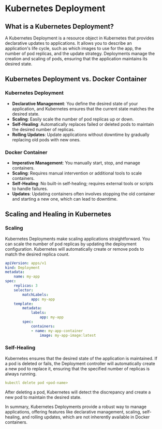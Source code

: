 # Kubernetes Deployment

## What is a Kubernetes Deployment?

A Kubernetes Deployment is a resource object in Kubernetes that provides declarative updates to applications. It allows you to describe an application's life cycle, such as which images to use for the app, the number of pod replicas, and the update strategy. Deployments manage the creation and scaling of pods, ensuring that the application maintains its desired state.

## Kubernetes Deployment vs. Docker Container

### Kubernetes Deployment
- **Declarative Management**: You define the desired state of your application, and Kubernetes ensures that the current state matches the desired state.
- **Scaling**: Easily scale the number of pod replicas up or down.
- **Self-Healing**: Automatically replaces failed or deleted pods to maintain the desired number of replicas.
- **Rolling Updates**: Update applications without downtime by gradually replacing old pods with new ones.

### Docker Container
- **Imperative Management**: You manually start, stop, and manage containers.
- **Scaling**: Requires manual intervention or additional tools to scale containers.
- **Self-Healing**: No built-in self-healing; requires external tools or scripts to handle failures.
- **Updates**: Updating containers often involves stopping the old container and starting a new one, which can lead to downtime.

## Scaling and Healing in Kubernetes

### Scaling
Kubernetes Deployments make scaling applications straightforward. You can scale the number of pod replicas by updating the deployment configuration. Kubernetes will automatically create or remove pods to match the desired replica count.

```yaml
apiVersion: apps/v1
kind: Deployment
metadata:
    name: my-app
spec:
    replicas: 3
    selector:
        matchLabels:
            app: my-app
    template:
        metadata:
            labels:
                app: my-app
        spec:
            containers:
            - name: my-app-container
                image: my-app-image:latest
```

### Self-Healing
Kubernetes ensures that the desired state of the application is maintained. If a pod is deleted or fails, the Deployment controller will automatically create a new pod to replace it, ensuring that the specified number of replicas is always running.

```yaml
kubectl delete pod <pod-name>
```

After deleting a pod, Kubernetes will detect the discrepancy and create a new pod to maintain the desired state.

In summary, Kubernetes Deployments provide a robust way to manage applications, offering features like declarative management, scaling, self-healing, and rolling updates, which are not inherently available in Docker containers.
